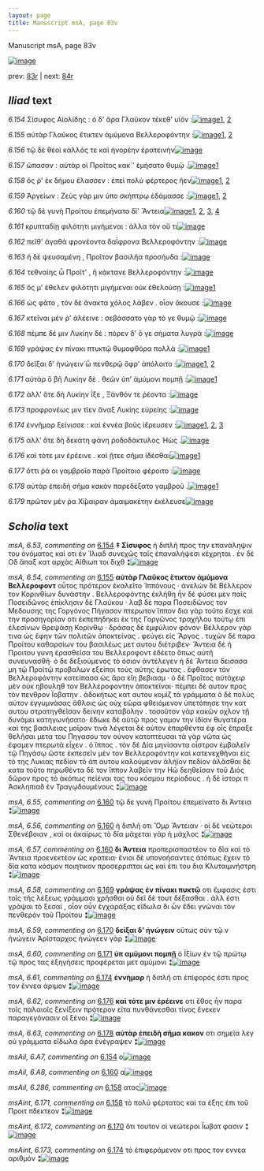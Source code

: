 ```yaml
---
layout: page
title: Manuscript msA, page 83v
---
```


Manuscript msA, page 83v

[![image](http://www.homermultitext.org/iipsrv?OBJ=IIP,1.0&FIF=/project/homer/pyramidal/deepzoom/hmt/vaimg/2017a/VA083VN_0586.tif&WID=100&CVT=JPEG)](http://www.homermultitext.org/ict2/?urn=urn:cite2:hmt:vaimg.2017a:VA083VN_0586)

prev:  [83r](../83r) | next:  [84r](../84r)

## *Iliad* text

*6.154* <a id="6.154"/> Σίσυφος Αἰολίδης : ὁ δ' ἄρα Γλαῦκον τέκεθ' υἱόν :[![image](http://www.homermultitext.org/iipsrv?OBJ=IIP,1.0&FIF=/project/homer/pyramidal/deepzoom/hmt/vaimg/2017a/VA083VN_0586.tif&RGN=0.454,0.2164,0.39,0.0301&WID=1000&CVT=JPEG)](http://www.homermultitext.org/ict2/?urn=urn:cite2:hmt:vaimg.2017a:VA083VN_0586@0.454,0.2164,0.39,0.0301)[1](#msA_6.53), [2](#msAil_6.A7)

*6.155* <a id="6.155"/> αὐτὰρ Γλαῦκος ἔτικτεν ἀμύμονα Βελλεροφόντην :[![image](http://www.homermultitext.org/iipsrv?OBJ=IIP,1.0&FIF=/project/homer/pyramidal/deepzoom/hmt/vaimg/2017a/VA083VN_0586.tif&RGN=0.453,0.2382,0.39,0.0301&WID=1000&CVT=JPEG)](http://www.homermultitext.org/ict2/?urn=urn:cite2:hmt:vaimg.2017a:VA083VN_0586@0.453,0.2382,0.39,0.0301)[1](#msAim_6.225), [2](#msA_6.54)

*6.156* <a id="6.156"/> τῷ δὲ θεοὶ κάλλός τε καὶ ἠνορέην ἐρατεινὴν[![image](http://www.homermultitext.org/iipsrv?OBJ=IIP,1.0&FIF=/project/homer/pyramidal/deepzoom/hmt/vaimg/2017a/VA083VN_0586.tif&RGN=0.454,0.2592,0.39,0.0255&WID=1000&CVT=JPEG)](http://www.homermultitext.org/ict2/?urn=urn:cite2:hmt:vaimg.2017a:VA083VN_0586@0.454,0.2592,0.39,0.0255)

*6.157* <a id="6.157"/> ὤπασαν : αὐτὰρ οἱ Προῖτος κακ`' ἐμήσατο θυμῷ .[![image](http://www.homermultitext.org/iipsrv?OBJ=IIP,1.0&FIF=/project/homer/pyramidal/deepzoom/hmt/vaimg/2017a/VA083VN_0586.tif&RGN=0.459,0.278,0.39,0.0255&WID=1000&CVT=JPEG)](http://www.homermultitext.org/ict2/?urn=urn:cite2:hmt:vaimg.2017a:VA083VN_0586@0.459,0.278,0.39,0.0255)[1](#msAim_6.226)

*6.158* <a id="6.158"/> ὅς ῥ' ἐκ δήμου ἔλασσεν : ἐπεὶ πολὺ φέρτερος ῆεν[![image](http://www.homermultitext.org/iipsrv?OBJ=IIP,1.0&FIF=/project/homer/pyramidal/deepzoom/hmt/vaimg/2017a/VA083VN_0586.tif&RGN=0.46,0.2975,0.39,0.0255&WID=1000&CVT=JPEG)](http://www.homermultitext.org/ict2/?urn=urn:cite2:hmt:vaimg.2017a:VA083VN_0586@0.46,0.2975,0.39,0.0255)[1](#msAint_6.171), [2](#msAil_6.286)

*6.159* <a id="6.159"/> Ἀργείων : Ζεὺς γάρ μιν ὑπο σκήπτρῳ ἐδάμασσε :[![image](http://www.homermultitext.org/iipsrv?OBJ=IIP,1.0&FIF=/project/homer/pyramidal/deepzoom/hmt/vaimg/2017a/VA083VN_0586.tif&RGN=0.46,0.3171,0.39,0.0255&WID=1000&CVT=JPEG)](http://www.homermultitext.org/ict2/?urn=urn:cite2:hmt:vaimg.2017a:VA083VN_0586@0.46,0.3171,0.39,0.0255)[1](#msAil_6.287), [2](#msAim_6.227)

*6.160* <a id="6.160"/> τῷ δὲ γυνὴ Προίτου ἐπεμήνατο δῖ' Ἄντεια[![image](http://www.homermultitext.org/iipsrv?OBJ=IIP,1.0&FIF=/project/homer/pyramidal/deepzoom/hmt/vaimg/2017a/VA083VN_0586.tif&RGN=0.456,0.3366,0.39,0.0255&WID=1000&CVT=JPEG)](http://www.homermultitext.org/ict2/?urn=urn:cite2:hmt:vaimg.2017a:VA083VN_0586@0.456,0.3366,0.39,0.0255)[1](#msA_6.56), [2](#msAil_6.A8), [3](#msA_6.55), [4](#msA_6.57)

*6.161* <a id="6.161"/> κρυπταδίῃ φιλότητι μιγήμεναι : ἀλλα τὸν οὔ τι[![image](http://www.homermultitext.org/iipsrv?OBJ=IIP,1.0&FIF=/project/homer/pyramidal/deepzoom/hmt/vaimg/2017a/VA083VN_0586.tif&RGN=0.459,0.3546,0.39,0.0255&WID=1000&CVT=JPEG)](http://www.homermultitext.org/ict2/?urn=urn:cite2:hmt:vaimg.2017a:VA083VN_0586@0.459,0.3546,0.39,0.0255)

*6.162* <a id="6.162"/> πεῖθ' ἀγαθὰ φρονέοντα δαΐφρονα Βελλεροφόντην :[![image](http://www.homermultitext.org/iipsrv?OBJ=IIP,1.0&FIF=/project/homer/pyramidal/deepzoom/hmt/vaimg/2017a/VA083VN_0586.tif&RGN=0.459,0.3749,0.403,0.0255&WID=1000&CVT=JPEG)](http://www.homermultitext.org/ict2/?urn=urn:cite2:hmt:vaimg.2017a:VA083VN_0586@0.459,0.3749,0.403,0.0255)

*6.163* <a id="6.163"/> ἡ δὲ ψευσαμένη , Προῖτον βασιλῆα προσήυδα :[![image](http://www.homermultitext.org/iipsrv?OBJ=IIP,1.0&FIF=/project/homer/pyramidal/deepzoom/hmt/vaimg/2017a/VA083VN_0586.tif&RGN=0.461,0.3922,0.403,0.0255&WID=1000&CVT=JPEG)](http://www.homermultitext.org/ict2/?urn=urn:cite2:hmt:vaimg.2017a:VA083VN_0586@0.461,0.3922,0.403,0.0255)

*6.164* <a id="6.164"/> τεθναίης ὦ Προῖτ' , ἢ κάκτανε Βελλεροφόντην :[![image](http://www.homermultitext.org/iipsrv?OBJ=IIP,1.0&FIF=/project/homer/pyramidal/deepzoom/hmt/vaimg/2017a/VA083VN_0586.tif&RGN=0.461,0.4117,0.403,0.0255&WID=1000&CVT=JPEG)](http://www.homermultitext.org/ict2/?urn=urn:cite2:hmt:vaimg.2017a:VA083VN_0586@0.461,0.4117,0.403,0.0255)

*6.165* <a id="6.165"/> ὅς μ' έθελεν φιλότητι μιγήμεναι οὐκ ἐθελούσῃ :[![image](http://www.homermultitext.org/iipsrv?OBJ=IIP,1.0&FIF=/project/homer/pyramidal/deepzoom/hmt/vaimg/2017a/VA083VN_0586.tif&RGN=0.46,0.4305,0.403,0.0255&WID=1000&CVT=JPEG)](http://www.homermultitext.org/ict2/?urn=urn:cite2:hmt:vaimg.2017a:VA083VN_0586@0.46,0.4305,0.403,0.0255)[1](#msAil_6.A9)

*6.166* <a id="6.166"/> ὡς φᾶτο , τὸν δὲ ἄνακτα χόλος λάβεν . οἷον ἄκουσε :[![image](http://www.homermultitext.org/iipsrv?OBJ=IIP,1.0&FIF=/project/homer/pyramidal/deepzoom/hmt/vaimg/2017a/VA083VN_0586.tif&RGN=0.462,0.45,0.42,0.0255&WID=1000&CVT=JPEG)](http://www.homermultitext.org/ict2/?urn=urn:cite2:hmt:vaimg.2017a:VA083VN_0586@0.462,0.45,0.42,0.0255)

*6.167* <a id="6.167"/> κτεῖναι μέν ῥ' ἀλέεινε : σεβάσσατο γὰρ τό γε θυμῷ :[![image](http://www.homermultitext.org/iipsrv?OBJ=IIP,1.0&FIF=/project/homer/pyramidal/deepzoom/hmt/vaimg/2017a/VA083VN_0586.tif&RGN=0.461,0.4673,0.42,0.0255&WID=1000&CVT=JPEG)](http://www.homermultitext.org/ict2/?urn=urn:cite2:hmt:vaimg.2017a:VA083VN_0586@0.461,0.4673,0.42,0.0255)

*6.168* <a id="6.168"/> πέμπε δέ μιν Λυκίην δὲ : πόρεν δ' ὅ γε σήματα λυγρὰ :[![image](http://www.homermultitext.org/iipsrv?OBJ=IIP,1.0&FIF=/project/homer/pyramidal/deepzoom/hmt/vaimg/2017a/VA083VN_0586.tif&RGN=0.462,0.4838,0.42,0.0255&WID=1000&CVT=JPEG)](http://www.homermultitext.org/ict2/?urn=urn:cite2:hmt:vaimg.2017a:VA083VN_0586@0.462,0.4838,0.42,0.0255)

*6.169* <a id="6.169"/> γράψας ἐν πίνακι πτυκτῷ θυμοφθόρα πολλά :[![image](http://www.homermultitext.org/iipsrv?OBJ=IIP,1.0&FIF=/project/homer/pyramidal/deepzoom/hmt/vaimg/2017a/VA083VN_0586.tif&RGN=0.458,0.5064,0.42,0.0255&WID=1000&CVT=JPEG)](http://www.homermultitext.org/ict2/?urn=urn:cite2:hmt:vaimg.2017a:VA083VN_0586@0.458,0.5064,0.42,0.0255)[1](#msA_6.58)

*6.170* <a id="6.170"/> δεῖξαι δ' ἠνώγειν̈ ὧ πενθερῷ ὄφρ' ἀπόλοιτο :[![image](http://www.homermultitext.org/iipsrv?OBJ=IIP,1.0&FIF=/project/homer/pyramidal/deepzoom/hmt/vaimg/2017a/VA083VN_0586.tif&RGN=0.455,0.5229,0.42,0.0255&WID=1000&CVT=JPEG)](http://www.homermultitext.org/ict2/?urn=urn:cite2:hmt:vaimg.2017a:VA083VN_0586@0.455,0.5229,0.42,0.0255)[1](#msA_6.59), [2](#msAint_6.172)

*6.171* <a id="6.171"/> αὐτὰρ ὃ βῆ Λυκίην δὲ . θεῶν ὑπ' ἀμύμονι πομπῇ :[![image](http://www.homermultitext.org/iipsrv?OBJ=IIP,1.0&FIF=/project/homer/pyramidal/deepzoom/hmt/vaimg/2017a/VA083VN_0586.tif&RGN=0.452,0.5402,0.42,0.0255&WID=1000&CVT=JPEG)](http://www.homermultitext.org/ict2/?urn=urn:cite2:hmt:vaimg.2017a:VA083VN_0586@0.452,0.5402,0.42,0.0255)[1](#msA_6.60)

*6.172* <a id="6.172"/> ἀλλ' ὅτε δὴ Λυκίην ΐξε , Ξάνθόν τε ῥέοντα :[![image](http://www.homermultitext.org/iipsrv?OBJ=IIP,1.0&FIF=/project/homer/pyramidal/deepzoom/hmt/vaimg/2017a/VA083VN_0586.tif&RGN=0.451,0.5582,0.42,0.0255&WID=1000&CVT=JPEG)](http://www.homermultitext.org/ict2/?urn=urn:cite2:hmt:vaimg.2017a:VA083VN_0586@0.451,0.5582,0.42,0.0255)

*6.173* <a id="6.173"/> προφρονέως μιν τῖεν ἄναξ Λυκίης εὐρείης :[![image](http://www.homermultitext.org/iipsrv?OBJ=IIP,1.0&FIF=/project/homer/pyramidal/deepzoom/hmt/vaimg/2017a/VA083VN_0586.tif&RGN=0.453,0.577,0.396,0.0293&WID=1000&CVT=JPEG)](http://www.homermultitext.org/ict2/?urn=urn:cite2:hmt:vaimg.2017a:VA083VN_0586@0.453,0.577,0.396,0.0293)

*6.174* <a id="6.174"/> ἐννῆμαρ ξείνισσε : καὶ ἐννέα βοῦς ἱ̈έρευσεν :[![image](http://www.homermultitext.org/iipsrv?OBJ=IIP,1.0&FIF=/project/homer/pyramidal/deepzoom/hmt/vaimg/2017a/VA083VN_0586.tif&RGN=0.457,0.598,0.396,0.0293&WID=1000&CVT=JPEG)](http://www.homermultitext.org/ict2/?urn=urn:cite2:hmt:vaimg.2017a:VA083VN_0586@0.457,0.598,0.396,0.0293)[1](#msAim_6.228), [2](#msAint_6.173), [3](#msA_6.61)

*6.175* <a id="6.175"/> ἀλλ' ὅτε δὴ δεκάτη φάνη ῥοδοδάκτυλος Ἠὼς .[![image](http://www.homermultitext.org/iipsrv?OBJ=IIP,1.0&FIF=/project/homer/pyramidal/deepzoom/hmt/vaimg/2017a/VA083VN_0586.tif&RGN=0.455,0.6146,0.396,0.0293&WID=1000&CVT=JPEG)](http://www.homermultitext.org/ict2/?urn=urn:cite2:hmt:vaimg.2017a:VA083VN_0586@0.455,0.6146,0.396,0.0293)

*6.176* <a id="6.176"/> καὶ τότε μιν ἐρέεινε . καὶ ᾔτεε σῆμα ἰ̈δέσθαι[![image](http://www.homermultitext.org/iipsrv?OBJ=IIP,1.0&FIF=/project/homer/pyramidal/deepzoom/hmt/vaimg/2017a/VA083VN_0586.tif&RGN=0.461,0.6326,0.396,0.0293&WID=1000&CVT=JPEG)](http://www.homermultitext.org/ict2/?urn=urn:cite2:hmt:vaimg.2017a:VA083VN_0586@0.461,0.6326,0.396,0.0293)[1](#msA_6.62)

*6.177* <a id="6.177"/> ὅττι ῥά οι γαμβροῖο παρὰ Προίτοιο φέροιτο :[![image](http://www.homermultitext.org/iipsrv?OBJ=IIP,1.0&FIF=/project/homer/pyramidal/deepzoom/hmt/vaimg/2017a/VA083VN_0586.tif&RGN=0.459,0.6529,0.396,0.0263&WID=1000&CVT=JPEG)](http://www.homermultitext.org/ict2/?urn=urn:cite2:hmt:vaimg.2017a:VA083VN_0586@0.459,0.6529,0.396,0.0263)

*6.178* <a id="6.178"/> αὐτὰρ ἐπειδὴ σῆμα κακὸν παρεδέξατο γαμβροῦ .[![image](http://www.homermultitext.org/iipsrv?OBJ=IIP,1.0&FIF=/project/homer/pyramidal/deepzoom/hmt/vaimg/2017a/VA083VN_0586.tif&RGN=0.462,0.6664,0.396,0.0308&WID=1000&CVT=JPEG)](http://www.homermultitext.org/ict2/?urn=urn:cite2:hmt:vaimg.2017a:VA083VN_0586@0.462,0.6664,0.396,0.0308)[1](#msA_6.63)

*6.179* <a id="6.179"/> πρῶτον μέν ῥα Χί̆μαιραν ἀμαιμακέτην ἐκέλευσε[![image](http://www.homermultitext.org/iipsrv?OBJ=IIP,1.0&FIF=/project/homer/pyramidal/deepzoom/hmt/vaimg/2017a/VA083VN_0586.tif&RGN=0.472,0.6844,0.396,0.0361&WID=1000&CVT=JPEG)](http://www.homermultitext.org/ict2/?urn=urn:cite2:hmt:vaimg.2017a:VA083VN_0586@0.472,0.6844,0.396,0.0361)

## *Scholia* text

*msA, 6.53, commenting on* [6.154](#6.154)  <a id="msA_6.53"/> **‡ Σίσυφος** ἡ διπλῆ προς την επανάληψιν του ὀνόματος καὶ οτι ἐν Ἰλιαδ συνεχῶς ταῖς ἐπαναλήψεσι κέχρηται . ἐν δὲ Οδ ἅπαξ κατ αρχὰς Αῖθιωπ τοι διχθ ⁑[![image](http://www.homermultitext.org/iipsrv?OBJ=IIP,1.0&FIF=/project/homer/pyramidal/deepzoom/hmt/vaimg/2017a/VA083VN_0586.tif&RGN=0.19933677,0.11493776,0.63504053,0.03029046&WID=1000&CVT=JPEG)](http://www.homermultitext.org/ict2/?urn=urn:cite2:hmt:vaimg.2017a:VA083VN_0586@0.19933677,0.11493776,0.63504053,0.03029046)

*msA, 6.54, commenting on* [6.155](#6.155)  <a id="msA_6.54"/> **αὐτὰρ Γλαῦκος ἔτικτον ἀμύμονα Βελλεροφοντ** οὗτος πρότερον ἐκαλεῖτο Ἱππόνους · ἀνελών δὲ Βέλλερον τον Κορινθίων δυνάστην . Βελλεροφόντης ἐκλήθη ἦν δὲ φύσει μεν παῖς Ποσειδῶνος ἐπίκλησιν δὲ Γλαύκου · λαβ δὲ παρα Ποσειδῶνος τον Μεδουσης της Γοργόνος Πήγασον πτερωτον ἵππον δια γὰρ τοῦτο ἔσχε καὶ την προσηγορίαν οτι ἐκπεπηδηκει ἐκ της Γοργῶνος τραχήλου τούτῳ ἐπι ἐλεσίνων θρεψάσῃ Κορίνθῳ · δράσας δὲ ἐμφύλιον φόνον· Βέλλερον γάρ τινα ὡς ἔφην τῶν πολιτῶν ἀποκτείνας . φεύγει εἰς Ἄργος . τυχὼν δὲ παρα Προίτου καθαρσίων του βασιλέως μετ αυτου διέτριβεν· Ἄντεια δὲ ἡ Προιτου γυνη ἐρασθεῖσα του Βελλεροφοντ ἑδέετο ὅπως αὐτῆ συνευνασθῆ· ὁ δε δεξιούμενος τὸ όσιον ἀντέλεγεν ἡ δὲ Ἄντεια δεισασα μη τῷ Προίτῷ προβαλων εξείποι τοὺς αὐτης ἐρωτας . ἔφθασεν τὸν Βελλεροφόντην κατείπασα ὡς ἄρα εἴη βεβιασμ · ὁ δὲ Προῖτος αὐτόχειρ μὲν οὐκ ηβουληθ τον Βελλεροφοντην ἀποκτεῖναι· πέμπει δὲ αυτον προς τὸν πενθρον Ϊοβατην . ἀδοκήτως κατ αυτου κομίζ τὰ γράμματα ὁ δὲ πολὺς αὐτον ἐγγυμνάσας ἄθλοις ὡς οὐχ εῶρα φθειόμενον ὑπετόπησε την κατ αυτου στρατηγθεῖσαν δεινην καταβολην . τοσοῦτον γὰρ κακῶν οχλον τῇ δυνάμει κατηγωνήσατο· ἔδωκε δὲ αὐτῷ προς γαμον την ἰδίαν θυγατέρα καὶ της βασιλειας μοῖραν τινὰ λέγεται δὲ αὐτον ἐπαρθέντα ἐφ οἷς ἔπραξε θελῆσαι μετα του Πηγασου τον οὐνον κατοπτευσαι τὰ γὰρ νῶτα ὡς ἐφαμεν πτερωτὰ εἶχεν . ὁ ἵππος . τὸν δὲ Δία μηνίσαντα οἶστρον ἐμβαλεῖν τῷ Πηγάσῳ ὥστε ἐκπεσεῖν μὲν τον Βελλεροφόντην καὶ κατενεχθῆναι εἰς τὸ της Λυκιας πεδίον τὸ ἀπ αυτου καλούμενον ἀλήϊον πεδίον ἀλᾶσθαι δὲ κατα τοῦτο πηρωθέντα δὲ τον ἵππον λαβεῖν την Ηῶ δεηθεῖσαν τοῦ Διὸς δῶρον προς τὸ ἀκόπως πεἱέναι τας του κόσμου περίοδους . ἡ δὲ ἱστορι π Ἀσκληπιαδ ἐν Τραγῳδουμένους ⁑[![image](http://www.homermultitext.org/iipsrv?OBJ=IIP,1.0&FIF=/project/homer/pyramidal/deepzoom/hmt/vaimg/2017a/VA083VN_0586.tif&RGN=0.19454679,0.13070539,0.65070007,0.29930844&WID=1000&CVT=JPEG)](http://www.homermultitext.org/ict2/?urn=urn:cite2:hmt:vaimg.2017a:VA083VN_0586@0.19454679,0.13070539,0.65070007,0.29930844)

*msA, 6.55, commenting on* [6.160](#6.160)  <a id="msA_6.55"/> τῷ δε γυνὴ Προίτου ἐπεμείνατο δι Άντεια ⁑[![image](http://www.homermultitext.org/iipsrv?OBJ=IIP,1.0&FIF=/project/homer/pyramidal/deepzoom/hmt/vaimg/2017a/VA083VN_0586.tif&RGN=0.19731024,0.41452282,0.20412675,0.02517289&WID=1000&CVT=JPEG)](http://www.homermultitext.org/ict2/?urn=urn:cite2:hmt:vaimg.2017a:VA083VN_0586@0.19731024,0.41452282,0.20412675,0.02517289)

*msA, 6.56, commenting on* [6.160](#6.160)  <a id="msA_6.56"/> ἡ διπλῆ οτι Ὅμρ Ἄντειαν · οἱ δὲ νεώτεροι Σθενέβοιαν , καὶ οι ἀκαίρως τὸ δῖα μάχεται γὰρ ἡ μάχλος ⁑[![image](http://www.homermultitext.org/iipsrv?OBJ=IIP,1.0&FIF=/project/homer/pyramidal/deepzoom/hmt/vaimg/2017a/VA083VN_0586.tif&RGN=0.19509948,0.42475795,0.21370671,0.04343015&WID=1000&CVT=JPEG)](http://www.homermultitext.org/ict2/?urn=urn:cite2:hmt:vaimg.2017a:VA083VN_0586@0.19509948,0.42475795,0.21370671,0.04343015)

*msA, 6.57, commenting on* [6.160](#6.160)  <a id="msA_6.57"/> **δι Άντεια** προπερισπαστέον το δῖα καὶ τὸ Ἄντεια προενεκτέον ὡς κρατεια· ἔνιοι δὲ υπονοήσαντες ἀτόπως ἔχειν τὸ δῖα κατα κόσμον ποιητικον προσερριπται ὼς καὶ ἐπι του δια Κλυταιμνήστρη ⁑[![image](http://www.homermultitext.org/iipsrv?OBJ=IIP,1.0&FIF=/project/homer/pyramidal/deepzoom/hmt/vaimg/2017a/VA083VN_0586.tif&RGN=0.19546794,0.45020747,0.21223287,0.06058091&WID=1000&CVT=JPEG)](http://www.homermultitext.org/ict2/?urn=urn:cite2:hmt:vaimg.2017a:VA083VN_0586@0.19546794,0.45020747,0.21223287,0.06058091)

*msA, 6.58, commenting on* [6.169](#6.169)  <a id="msA_6.58"/> **γράψας ἐν πίνακι πυκτῷ** οτι ἔμφασις ἐστι τοῖς τῆς λέξεως γράμμασι χρῆσθαι οὐ δεῖ δὲ τουτ δέξασθαι . ἀλλ έστι γράψαι τὸ ξεσαί , οἷον οὖν ἐγχαράξας εἴδωλα δι ὧν ἔδει γνῶναι τὸν πενθερὸν τοῦ Προίτου ⁑[![image](http://www.homermultitext.org/iipsrv?OBJ=IIP,1.0&FIF=/project/homer/pyramidal/deepzoom/hmt/vaimg/2017a/VA083VN_0586.tif&RGN=0.18736183,0.50082988,0.22660280,0.06777317&WID=1000&CVT=JPEG)](http://www.homermultitext.org/ict2/?urn=urn:cite2:hmt:vaimg.2017a:VA083VN_0586@0.18736183,0.50082988,0.22660280,0.06777317)

*msA, 6.59, commenting on* [6.170](#6.170)  <a id="msA_6.59"/> **δείξαι δ' ἠνώγειν** οὕτως σὺν τῷ ν ἠνώγειν Ἀρίσταρχος ἠνώγεεν γὰρ ⁑[![image](http://www.homermultitext.org/iipsrv?OBJ=IIP,1.0&FIF=/project/homer/pyramidal/deepzoom/hmt/vaimg/2017a/VA083VN_0586.tif&RGN=0.19252027,0.56030429,0.20928519,0.03264177&WID=1000&CVT=JPEG)](http://www.homermultitext.org/ict2/?urn=urn:cite2:hmt:vaimg.2017a:VA083VN_0586@0.19252027,0.56030429,0.20928519,0.03264177)

*msA, 6.60, commenting on* [6.171](#6.171)  <a id="msA_6.60"/> **ὑπ αμύμονι πομπῇ** ὁ Ϊξίων ἐν τῷ πρώτῳ τῷ προς τας ἐξηγήσεις προφέρεται μετ αμύμονι ⁑[![image](http://www.homermultitext.org/iipsrv?OBJ=IIP,1.0&FIF=/project/homer/pyramidal/deepzoom/hmt/vaimg/2017a/VA083VN_0586.tif&RGN=0.19952100,0.58990318,0.22512896,0.04370678&WID=1000&CVT=JPEG)](http://www.homermultitext.org/ict2/?urn=urn:cite2:hmt:vaimg.2017a:VA083VN_0586@0.19952100,0.58990318,0.22512896,0.04370678)

*msA, 6.61, commenting on* [6.174](#6.174)  <a id="msA_6.61"/> **ἐννἠμαρ** ἡ διπλῆ οτι ἐπίφορός ἐστι προς τον ἔννεα ἀριμον ⁑[![image](http://www.homermultitext.org/iipsrv?OBJ=IIP,1.0&FIF=/project/homer/pyramidal/deepzoom/hmt/vaimg/2017a/VA083VN_0586.tif&RGN=0.19325718,0.62946058,0.21444363,0.02766252&WID=1000&CVT=JPEG)](http://www.homermultitext.org/ict2/?urn=urn:cite2:hmt:vaimg.2017a:VA083VN_0586@0.19325718,0.62946058,0.21444363,0.02766252)

*msA, 6.62, commenting on* [6.176](#6.176)  <a id="msA_6.62"/> **καὶ τότε μιν ἐρέεινε** οτι ἔθος ἦν παρα τοῖς παλαιοῖς ξενίξειν πρότερον εῖτα πυνθάνεσθαι τίνος ἕνεκεν παραγεγόνασιν οἱ ξένοι ⁑[![image](http://www.homermultitext.org/iipsrv?OBJ=IIP,1.0&FIF=/project/homer/pyramidal/deepzoom/hmt/vaimg/2017a/VA083VN_0586.tif&RGN=0.20652174,0.65103734,0.21425940,0.06002766&WID=1000&CVT=JPEG)](http://www.homermultitext.org/ict2/?urn=urn:cite2:hmt:vaimg.2017a:VA083VN_0586@0.20652174,0.65103734,0.21425940,0.06002766)

*msA, 6.63, commenting on* [6.178](#6.178)  <a id="msA_6.63"/> **αὐτὰρ ἐπειδὴ σῆμα κακον** οτι σημεῖα λεγ οὐ γράμματα εἴδωλα ἄρα ἐνέγραψεν ⁑[![image](http://www.homermultitext.org/iipsrv?OBJ=IIP,1.0&FIF=/project/homer/pyramidal/deepzoom/hmt/vaimg/2017a/VA083VN_0586.tif&RGN=0.20467944,0.68865837,0.21333825,0.04647303&WID=1000&CVT=JPEG)](http://www.homermultitext.org/ict2/?urn=urn:cite2:hmt:vaimg.2017a:VA083VN_0586@0.20467944,0.68865837,0.21333825,0.04647303)

*msAil, 6.A7, commenting on* [6.154](#6.154)  <a id="msAil_6.A7"/> ο[![image](http://www.homermultitext.org/iipsrv?OBJ=IIP,1.0&FIF=/project/homer/pyramidal/deepzoom/hmt/vaimg/2017a/VA083VN_0586.tif&RGN=0.772,0.2201,0.027,0.0135&WID=1000&CVT=JPEG)](http://www.homermultitext.org/ict2/?urn=urn:cite2:hmt:vaimg.2017a:VA083VN_0586@0.772,0.2201,0.027,0.0135)

*msAil, 6.A8, commenting on* [6.160](#6.160)  <a id="msAil_6.A8"/> α[![image](http://www.homermultitext.org/iipsrv?OBJ=IIP,1.0&FIF=/project/homer/pyramidal/deepzoom/hmt/vaimg/2017a/VA083VN_0586.tif&RGN=0.748,0.3306,0.037,0.0173&WID=1000&CVT=JPEG)](http://www.homermultitext.org/ict2/?urn=urn:cite2:hmt:vaimg.2017a:VA083VN_0586@0.748,0.3306,0.037,0.0173)

*msAil, 6.286, commenting on* [6.158](#6.158)  <a id="msAil_6.286"/> ατος[![image](http://www.homermultitext.org/iipsrv?OBJ=IIP,1.0&FIF=/project/homer/pyramidal/deepzoom/hmt/vaimg/2017a/VA083VN_0586.tif&RGN=0.75607959,0.29668050,0.03205601,0.00912863&WID=1000&CVT=JPEG)](http://www.homermultitext.org/ict2/?urn=urn:cite2:hmt:vaimg.2017a:VA083VN_0586@0.75607959,0.29668050,0.03205601,0.00912863)

*msAint, 6.171, commenting on* [6.158](#6.158)  <a id="msAint_6.171"/> τὸ πολὺ φέρτατος καὶ τα ἑξης ἐπι τοῦ Προιτ πδεκτεον ⁑[![image](http://www.homermultitext.org/iipsrv?OBJ=IIP,1.0&FIF=/project/homer/pyramidal/deepzoom/hmt/vaimg/2017a/VA083VN_0586.tif&RGN=0.83750921,0.29557400,0.04310980,0.03872752&WID=1000&CVT=JPEG)](http://www.homermultitext.org/ict2/?urn=urn:cite2:hmt:vaimg.2017a:VA083VN_0586@0.83750921,0.29557400,0.04310980,0.03872752)

*msAint, 6.172, commenting on* [6.170](#6.170)  <a id="msAint_6.172"/> ὅτι τουτον οἱ νεώτεροι Ϊωβατ φασιν ⁑[![image](http://www.homermultitext.org/iipsrv?OBJ=IIP,1.0&FIF=/project/homer/pyramidal/deepzoom/hmt/vaimg/2017a/VA083VN_0586.tif&RGN=0.86072218,0.51881051,0.02910833,0.03679115&WID=1000&CVT=JPEG)](http://www.homermultitext.org/ict2/?urn=urn:cite2:hmt:vaimg.2017a:VA083VN_0586@0.86072218,0.51881051,0.02910833,0.03679115)

*msAint, 6.173, commenting on* [6.174](#6.174)  <a id="msAint_6.173"/> τὸ ἐπιφερόμενον οτι προς τον εννεα αριθμόν ⁑[![image](http://www.homermultitext.org/iipsrv?OBJ=IIP,1.0&FIF=/project/homer/pyramidal/deepzoom/hmt/vaimg/2017a/VA083VN_0586.tif&RGN=0.82461312,0.59128631,0.05600590,0.03098202&WID=1000&CVT=JPEG)](http://www.homermultitext.org/ict2/?urn=urn:cite2:hmt:vaimg.2017a:VA083VN_0586@0.82461312,0.59128631,0.05600590,0.03098202)